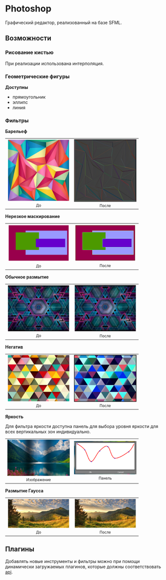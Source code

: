 # Photoshop

Графический редактор, реализованный на базе SFML.

## Возможности

### Рисование кистью

При реализации использована интерполяция.

### Геометрические фигуры

**Доступны**

- прямоугольник
- эллипс
- линия

### Фильтры

**Барельеф**

<table>
  <tr>
    <td align="center">
      <img src="readme_img/barelief_before.png" width="200">
      <br>
      <small>До</small>
    </td>
    <td align="center">
      <img src="readme_img/barelief_after.png" width="200">
      <br>
      <small>После</small>
    </td>
  </tr>
</table>

**Нерезкое маскирование**

<table>
  <tr>
    <td align="center">
      <img src="readme_img/unsharp_mask_before.png" width="200">
      <br>
      <small>До</small>
    </td>
    <td align="center">
      <img src="readme_img/unsharp_mask_after.png" width="200">
      <br>
      <small>После</small>
    </td>
  </tr>
</table>

**Обычное размытие**

<table>
  <tr>
    <td align="center">
      <img src="readme_img/blur_before.png" width="200">
      <br>
      <small>До</small>
    </td>
    <td align="center">
      <img src="readme_img/blur_after.png" width="200">
      <br>
      <small>После</small>
    </td>
  </tr>
</table>

**Негатив**

<table>
  <tr>
    <td align="center">
      <img src="readme_img/negative_before.png" width="200">
      <br>
      <small>До</small>
    </td>
    <td align="center">
      <img src="readme_img/negative_after.png" width="200">
      <br>
      <small>После</small>
    </td>
  </tr>
</table>

**Яркость**

Для фильтра яркости доступна панель для выбора уровня яркости для всех вертикальных зон индивидуально.

<table>
  <tr>
    <td align="center">
      <img src="readme_img/brightness.png" width="200">
      <br>
      <small>Изображение</small>
    </td>
    <td align="center">
      <img src="readme_img/panel.png" width="200">
      <br>
      <small>Панель</small>
    </td>
  </tr>
</table>

**Размытие Гаусса**

<table>
  <tr>
    <td align="center">
      <img src="readme_img/gauss_blur_before.png" width="200">
      <br>
      <small>До</small>
    </td>
    <td align="center">
      <img src="readme_img/gauss_blur_after.png" width="200">
      <br>
      <small>После</small>
    </td>
  </tr>
</table>

## Плагины

Добавлять новые инструменты и фильтры можно при помощи динамически загружаемых плагинов, которые должны соответствовать [api](api/).
